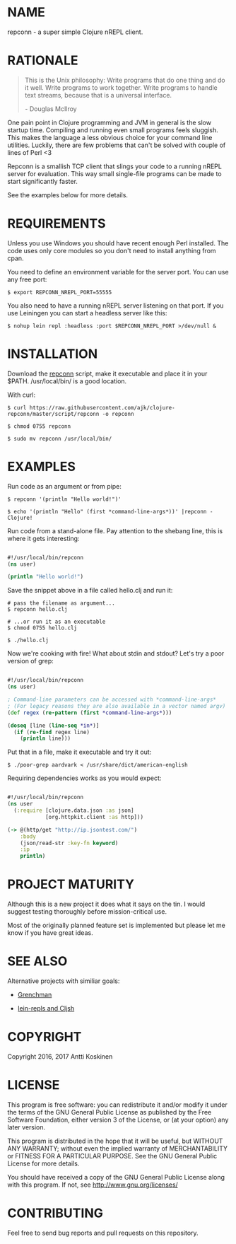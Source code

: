 # NAME

repconn - a super simple Clojure nREPL client.

# RATIONALE

> This is the Unix philosophy: Write programs that do one thing and do it well.
> Write programs to work together. Write programs to handle text streams,
> because that is a universal interface.
>
> \- Douglas McIlroy


One pain point in Clojure programming and JVM in general is the slow
startup time. Compiling and running even small programs feels sluggish.
This makes the language a less obvious choice for your command line utilities.
Luckily, there are few problems that can't be solved with couple of lines of
Perl \<3

Repconn is a smallish TCP client that slings your code to a running nREPL
server for evaluation. This way small single-file programs can be made to start
significantly faster.

See the examples below for more details.


# REQUIREMENTS

Unless you use Windows you should have recent enough Perl installed. The code
uses only core modules so you don't need to install anything from cpan.

You need to define an environment variable for the server port. You can use any
free port:

    $ export REPCONN_NREPL_PORT=55555

You also need to have a running nREPL server listening on that port. If you use
Leiningen you can start a headless server like this:

    $ nohup lein repl :headless :port $REPCONN_NREPL_PORT >/dev/null &


# INSTALLATION

Download the [repconn](https://github.com/ajk/clojure-repconn/blob/master/script/repconn) script,
make it executable and place it in your $PATH. /usr/local/bin/ is a good location.

With curl:

    $ curl https://raw.githubusercontent.com/ajk/clojure-repconn/master/script/repconn -o repconn

    $ chmod 0755 repconn

    $ sudo mv repconn /usr/local/bin/


# EXAMPLES

Run code as an argument or from pipe:

    $ repconn '(println "Hello world!")'

    $ echo '(println "Hello" (first *command-line-args*))' |repconn - Clojure!



Run code from a stand-alone file. Pay attention to the shebang line, this is where it gets interesting:

```clojure

#!/usr/local/bin/repconn
(ns user)

(println "Hello world!")
```

Save the snippet above in a file called hello.clj and run it:

    # pass the filename as argument...
    $ repconn hello.clj

    # ...or run it as an executable
    $ chmod 0755 hello.clj

    $ ./hello.clj


Now we're cooking with fire! What about stdin and stdout? Let's try a poor version of grep:


```clojure

#!/usr/local/bin/repconn
(ns user)

; Command-line parameters can be accessed with *command-line-args*
; (For legacy reasons they are also available in a vector named argv)
(def regex (re-pattern (first *command-line-args*)))

(doseq [line (line-seq *in*)]
  (if (re-find regex line)
    (println line)))
```


Put that in a file, make it executable and try it out:


    $ ./poor-grep aardvark < /usr/share/dict/american-english


Requiring dependencies works as you would expect:

```clojure

#!/usr/local/bin/repconn
(ns user
  (:require [clojure.data.json :as json]
            [org.httpkit.client :as http]))

(-> @(http/get "http://ip.jsontest.com/")
    :body
    (json/read-str :key-fn keyword)
    :ip
    println)
```

# PROJECT MATURITY

Although this is a new project it does what it says on the tin. I would suggest
testing thoroughly before mission-critical use.

Most of the originally planned feature set is implemented but please let me
know if you have great ideas.



# SEE ALSO

Alternative projects with similiar goals:

- [Grenchman](http://leiningen.org/grench.html)

- [lein-repls and Cljsh](https://github.com/franks42/lein-repls)


# COPYRIGHT

Copyright 2016, 2017 Antti Koskinen

# LICENSE

This program is free software: you can redistribute it and/or modify
it under the terms of the GNU General Public License as published by
the Free Software Foundation, either version 3 of the License, or
(at your option) any later version.

This program is distributed in the hope that it will be useful,
but WITHOUT ANY WARRANTY; without even the implied warranty of
MERCHANTABILITY or FITNESS FOR A PARTICULAR PURPOSE.  See the
GNU General Public License for more details.

You should have received a copy of the GNU General Public License
along with this program.  If not, see http://www.gnu.org/licenses/

# CONTRIBUTING

Feel free to send bug reports and pull requests on this repository.
